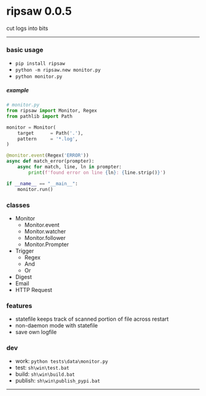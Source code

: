 # ripsaw 0.0.5
cut logs into bits

---

### basic usage
* `pip install ripsaw` 
* `python -m ripsaw.new monitor.py`
* `python monitor.py`

##### example
```python
# monitor.py
from ripsaw import Monitor, Regex
from pathlib import Path

monitor = Monitor(
    target      = Path('.'),
    pattern     = '*.log',
)

@monitor.event(Regex('ERROR'))
async def match_error(prompter):
    async for match, line, ln in prompter:
        print(f'found error on line {ln}: {line.strip()}')

if __name__ == "__main__":
    monitor.run()
```

### classes
* Monitor
    * Monitor.event
    * Monitor.watcher
    * Monitor.follower
    * Monitor.Prompter
* Trigger
    * Regex
    * And
    * Or
* Digest
* Email
* HTTP Request

### features
* statefile keeps track of scanned portion of file across restart
* non-daemon mode with statefile
* save own logfile
    
### dev
* work: `python tests\data\monitor.py`
* test: `sh\win\test.bat`  
* build: `sh\win\build.bat`
* publish: `sh\win\publish_pypi.bat`


---
